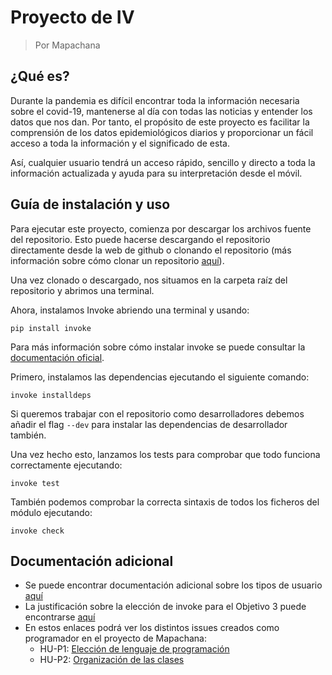 # Proyecto de IV

> Por Mapachana 

## ¿Qué es?

Durante la pandemia es difícil encontrar toda la información necesaria sobre el covid-19, mantenerse al día con todas las noticias y entender los datos que nos dan. Por tanto, el propósito de este proyecto es facilitar la comprensión de los datos epidemiológicos diarios y proporcionar un fácil acceso a toda la información y el significado de esta.

Así, cualquier usuario tendrá un acceso rápido, sencillo y directo a toda la información actualizada y ayuda para su interpretación desde el móvil.

## Guía de instalación y uso

Para ejecutar este proyecto, comienza por descargar los archivos fuente del repositorio. Esto puede hacerse descargando el repositorio directamente desde la web de github o clonando el repositorio (más información sobre cómo clonar un repositorio [aquí](https://docs.github.com/es/repositories/creating-and-managing-repositories/cloning-a-repository)).

Una vez clonado o descargado, nos situamos en la carpeta raíz del repositorio y abrimos una terminal.

Ahora, instalamos Invoke abriendo una terminal y usando:

```shell
pip install invoke
```

Para más información sobre cómo instalar invoke se puede consultar la [documentación oficial](https://www.pyinvoke.org/installing.html).

Primero, instalamos las dependencias ejecutando el siguiente comando:

```shell
invoke installdeps
```

Si queremos trabajar con el repositorio como desarrolladores debemos añadir el flag `--dev` para instalar las dependencias de desarrollador también.

Una vez hecho esto, lanzamos los tests para comprobar que todo funciona correctamente ejecutando:

```shell
invoke test
```

También podemos comprobar la correcta sintaxis de todos los ficheros del módulo ejecutando:

```shell
invoke check
```

## Documentación adicional

- Se puede encontrar documentación adicional sobre los tipos de usuario [aquí](https://github.com/Mapachana/Proyecto-IV/blob/Objetivo-1/docs/objetivo1.md)
- La justificación sobre la elección de invoke para el Objetivo 3 puede encontrarse [aquí](https://github.com/Mapachana/Proyecto-IV/blob/Objetivo-3/docs/objetivo3.md)
- En estos enlaces podrá ver los distintos issues creados como programador en el proyecto de Mapachana:
    - HU-P1: [Elección de lenguaje de programación](https://github.com/Mapachana/Proyecto-IV/issues/6)
    - HU-P2: [Organización de las clases](https://github.com/Mapachana/Proyecto-IV/issues/7)
